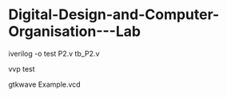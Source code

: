 # Digital-Design-and-Computer-Organisation---Lab
iverilog -o test P2.v tb_P2.v
      
vvp test  
        
gtkwave Example.vcd
